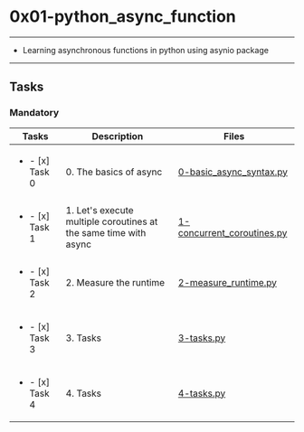 # 0x01-python_async_function

---

* Learning asynchronous functions in python using asynio package

---

## Tasks

### Mandatory

| Tasks | Description | Files |
| ----- | ----- | ----- |
| <ul><li> - [x] Task 0 </li></ul> | 0. The basics of async | [0-basic_async_syntax.py](0-basic_async_syntax.py) |
| <ul><li> - [x] Task 1 </li></ul> | 1. Let's execute multiple coroutines at the same time with async | [1-concurrent_coroutines.py](1-concurrent_coroutines.py) |
| <ul><li> - [x] Task 2 </li></ul> | 2. Measure the runtime | [2-measure_runtime.py](2-measure_runtime.py) |
| <ul><li> - [x] Task 3 </li></ul> | 3. Tasks | [3-tasks.py](3-tasks.py) |
| <ul><li> - [x] Task 4 </li></ul> | 4. Tasks | [4-tasks.py](4-tasks.py) |
